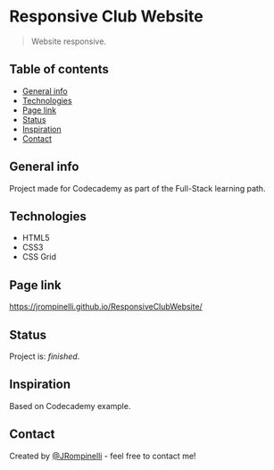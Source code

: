 # Responsive Club Website
> Website responsive.

## Table of contents
* [General info](#general-info)
* [Technologies](#technologies)
* [Page link](#page-link)
* [Status](#status)
* [Inspiration](#inspiration)
* [Contact](#contact)

## General info
Project made for Codecademy as part of the Full-Stack learning path.

## Technologies
* HTML5
* CSS3
* CSS Grid

## Page link
https://jrompinelli.github.io/ResponsiveClubWebsite/

## Status
Project is: _finished_.

## Inspiration
Based on Codecademy example.

## Contact
Created by [@JRompinelli](https://github.com/JRompinelli) - feel free to contact me!
